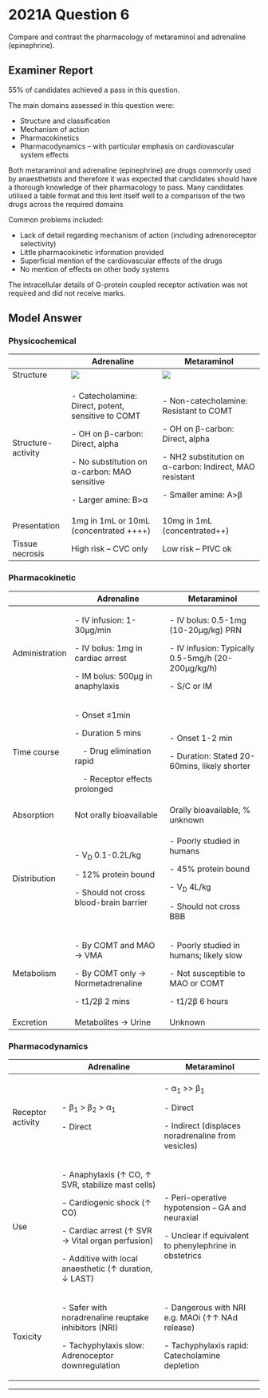 # 2021A Question 6
Compare and contrast the pharmacology of metaraminol and adrenaline (epinephrine).


## Examiner Report
55% of candidates achieved a pass in this question.


The main domains assessed in this question were:

* Structure and classification
* Mechanism of action
* Pharmacokinetics
* Pharmacodynamics – with particular emphasis on cardiovascular system effects


Both metaraminol and adrenaline (epinephrine) are drugs commonly used by anaesthetists and therefore it was expected that candidates should have a thorough knowledge of their pharmacology to pass. Many candidates utilised a table format and this lent itself well to a comparison of the two drugs across the required domains


Common problems included:

* Lack of detail regarding mechanism of action (including adrenoreceptor selectivity)
* Little pharmacokinetic information provided
* Superficial mention of the cardiovascular effects of the drugs
* No mention of effects on other body systems


The intracellular details of G-protein coupled receptor activation was not required and did not receive marks.

## Model Answer


### Physicochemical

||Adrenaline|Metaraminol|
| -- | -- | -- |
|Structure|<img src="\resources\adrenaline.svg">|<img src="\resources\metaraminol.svg">|
|Structure-activity|<p>- Catecholamine: Direct, potent, sensitive to COMT</p><p>- OH on β-carbon: Direct, alpha</p><p>- No substitution on α-carbon: MAO sensitive</p><p>- Larger amine: Β>α</p>|<p>- Non-catecholamine: Resistant to COMT</p><p>- OH on β-carbon: Direct, alpha</p><p>- NH2 substitution on α-carbon: Indirect, MAO resistant</p><p>- Smaller amine: Α>β</p>|
|Presentation| 1mg in 1mL or 10mL (concentrated ++++)| 10mg in 1mL (concentrated++)|
|Tissue necrosis| High risk – CVC only| Low risk – PIVC ok|

### Pharmacokinetic

||Adrenaline|Metaraminol|
| -- | -- | -- |
|Administration|<p>- IV infusion: 1-30μg/min</p><p>- IV bolus: 1mg in cardiac arrest</p><p>- IM bolus: 500μg in anaphylaxis</p>|<p>- IV bolus: 0.5-1mg (10-20μg/kg) PRN</p><p>- IV infusion: Typically 0.5-5mg/h (20-200μg/kg/h)</p><p>- S/C or IM</p>|
|Time course|<p>- Onset ≤1min</p><p>- Duration 5 mins</p><p>&emsp;- Drug elimination rapid</p><p>&emsp;- Receptor effects prolonged</p>|<p>- Onset 1-2 min</p><p>- Duration: Stated 20-60mins, likely shorter</p>|
|Absorption| Not orally bioavailable| Orally bioavailable, % unknown|
|Distribution|<p>- V<sub>D</sub> 0.1-0.2L/kg</p><p>- 12% protein bound</p><p>- Should not cross blood-brain barrier</p>|<p>- Poorly studied in humans</p><p>- 45% protein bound</p><p>- V<sub>D</sub> 4L/kg</p><p>- Should not cross BBB</p>|
|Metabolism|<p>- By COMT and MAO → VMA</p><p>- By COMT only → Normetadrenaline</p><p>- t1/2β 2 mins</p>|<p>- Poorly studied in humans; likely slow</p><p>- Not susceptible to MAO or COMT</p><p>- t1/2β 6 hours</p>|
|Excretion| Metabolites → Urine| Unknown|

### Pharmacodynamics

||Adrenaline|Metaraminol|
| -- | -- | -- |
|Receptor activity|<p>- β<sub>1</sub> > β<sub>2</sub> > α<sub>1</sub></p><p>- Direct</p>|<p>- α<sub>1</sub> >> β<sub>1</sub></p><p>- Direct</p><p>- Indirect (displaces noradrenaline from vesicles)</p>|
|Use|<p>- Anaphylaxis (↑ CO, ↑ SVR, stabilize mast cells)</p><p>- Cardiogenic shock (↑ CO)</p><p>- Cardiac arrest (↑ SVR → Vital organ perfusion)</p><p>- Additive with local anaesthetic (↑ duration, ↓ LAST)</p>|<p>- Peri-operative hypotension – GA and neuraxial</p><p>- Unclear if equivalent to phenylephrine in obstetrics</p>|
|Toxicity|<p>- Safer with noradrenaline reuptake inhibitors (NRI)</p><p>- Tachyphylaxis slow: Adrenoceptor downregulation</p>|<p>- Dangerous with NRI e.g. MAOi (↑↑ NAd release)</p><p>- Tachyphylaxis rapid: Catecholamine depletion</p>|




--- 

 